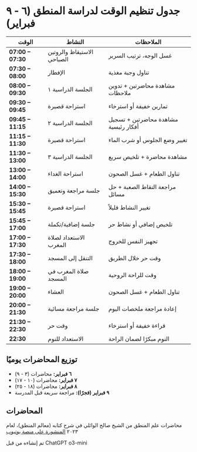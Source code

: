 # جدول تنظيم الوقت لدراسة المنطق (٦ - ٩ فبراير)

| الوقت        | النشاط                          | الملاحظات |
|-------------|--------------------------------|-----------|
| **07:00 – 07:30** | الاستيقاظ والروتين الصباحي | غسل الوجه، ترتيب السرير |
| **07:30 – 08:00** | الإفطار                     | تناول وجبة مغذية |
| **08:00 – 09:30** | الجلسة الدراسية ١           | مشاهدة محاضرتين + تدوين ملاحظات |
| **09:30 – 09:45** | استراحة قصيرة               | تمارين خفيفة أو استرخاء |
| **09:45 – 11:15** | الجلسة الدراسية ٢           | مشاهدة محاضرتين + تسجيل أفكار رئيسية |
| **11:15 – 11:30** | استراحة قصيرة               | تغيير وضع الجلوس أو شرب الماء |
| **11:30 – 13:00** | الجلسة الدراسية ٣           | مشاهدة محاضرة + تلخيص سريع |
| **13:00 – 14:00** | استراحة الغداء              | تناول الطعام + غسل الصحون |
| **14:00 – 15:30** | جلسة مراجعة وتعميق         | مراجعة النقاط الصعبة + حل مسائل |
| **15:30 – 15:45** | استراحة قصيرة               | تغيير النشاط قليلاً |
| **15:45 – 17:00** | جلسة إضافية/تكملة           | تلخيص إضافي أو نشاط حر |
| **17:00 – 17:30** | الاستعداد لصلاة المغرب      | تجهيز النفس للخروج |
| **17:30 – 18:00** | التنقل إلى المسجد           | وقت حر خلال الطريق |
| **18:00 – 19:00** | صلاة المغرب في المسجد       | وقت للراحة الروحية |
| **19:00 – 20:00** | العشاء                      | تناول الطعام + غسل الصحون |
| **20:00 – 21:30** | جلسة مراجعة مسائية         | إعادة مراجعة ملخصات اليوم |
| **21:30 – 22:30** | وقت حر                      | قراءة خفيفة أو استرخاء |
| **22:30**        | الاستعداد للنوم             | النوم مبكرًا لضمان الراحة |

## توزيع المحاضرات يوميًا
- **٦ فبراير:** محاضرات (٣ - ٩)
- **٧ فبراير:** محاضرات (١٠ - ١٧)
- **٨ فبراير:** محاضرات (١٨ - ٢٥)
- **٩ فبراير (فجرًا):** مراجعة سريعة قبل المدرسة

## المحاضرات
محاضرات علم المنطق من الشيخ صالح الوائلي في شرح كتابه (معالم المنطق)، لعام ٢٠٢٣ [المنشورة على منصة يوتيوب](https://youtube.com/playlist?list=PLRL59HbG4Qkpp8ZOALj2NptCHlnCK6wji)

تم إنشاءه من قبل ChatGPT o3-mini
